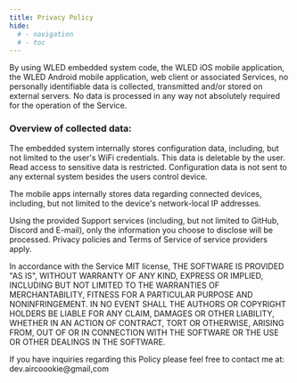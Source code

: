 ```yaml
---
title: Privacy Policy
hide:
  # - navigation
  # - toc
---
```


By using WLED embedded system code, the WLED iOS mobile application, the WLED Android mobile application, web client or associated Services, no personally identifiable data is collected, transmitted and/or stored on external servers.
No data is processed in any way not absolutely required for the operation of the Service.

### Overview of collected data:
The embedded system internally stores configuration data, including, but not limited to the user's WiFi credentials.
This data is deletable by the user. Read access to sensitive data is restricted. Configuration data is not sent to any external system besides the users control device.

The mobile apps internally stores data regarding connected devices, including, but not limited to the device's network-local IP addresses.

Using the provided Support services (including, but not limited to GitHub, Discord and E-mail), only the information you choose to disclose will be processed. Privacy policies and Terms of Service of service providers apply.

In accordance with the Service MIT license, THE SOFTWARE IS PROVIDED "AS IS", 
WITHOUT WARRANTY OF ANY KIND, EXPRESS OR
IMPLIED, INCLUDING BUT NOT LIMITED TO THE WARRANTIES OF MERCHANTABILITY,
FITNESS FOR A PARTICULAR PURPOSE AND NONINFRINGEMENT. IN NO EVENT SHALL THE
AUTHORS OR COPYRIGHT HOLDERS BE LIABLE FOR ANY CLAIM, DAMAGES OR OTHER
LIABILITY, WHETHER IN AN ACTION OF CONTRACT, TORT OR OTHERWISE, ARISING FROM,
OUT OF OR IN CONNECTION WITH THE SOFTWARE OR THE USE OR OTHER DEALINGS IN THE
SOFTWARE.

If you have inquiries regarding this Policy please feel free to contact me at: dev.aircoookie@gmail,com

